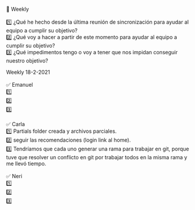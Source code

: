 :bookmark: Weekly <br>
<br>
:one: ¿Qué he hecho desde la última reunión de sincronización para ayudar al equipo a cumplir su objetivo? <br>
:two: ¿Qué voy a hacer a partir de este momento para ayudar al equipo a cumplir su objetivo? <br>
:three: ¿Qué impedimentos tengo o voy a tener que nos impidan conseguir nuestro objetivo? <br>

Weekly 18-2-2021<br>
<br>
:white_check_mark: Emanuel <br>
:one:  <br>
:two: <br>
:three: <br>
<br>
:white_check_mark: Carla <br>
:one:  Partials folder creada y archivos parciales.<br>
:two: seguir las recomendaciones (login link al home). <br>
:three: Tendríamos que cada uno generar una rama para trabajar en git, porque tuve que resolver un conflicto en git por trabajar todos en la misma rama y me llevó tiempo.<br>
<br>
:white_check_mark: Neri <br>
:one: <br>
:two: <br>
:three: <br>
